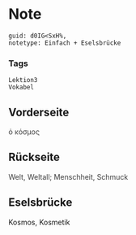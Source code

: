 # Note
```
guid: d0IG<SxH%,
notetype: Einfach + Eselsbrücke
```

### Tags
```
Lektion3
Vokabel
```

## Vorderseite
<span style="color: rgb(62, 62, 62);">ὁ κόσμος</span>

## Rückseite
<span style="color: rgb(62, 62, 62);">Welt, Weltall; Menschheit, Schmuck</span>

## Eselsbrücke
Kosmos, Kosmetik
